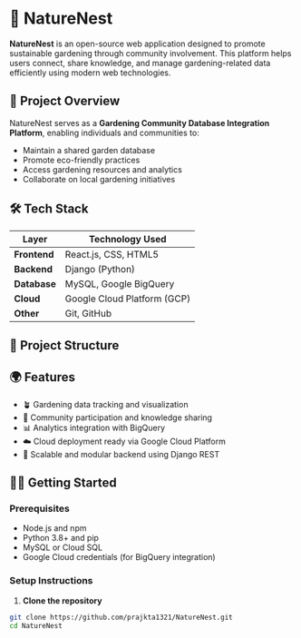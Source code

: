 # 🌱 NatureNest

**NatureNest** is an open-source web application designed to promote sustainable gardening through community involvement. This platform helps users connect, share knowledge, and manage gardening-related data efficiently using modern web technologies.

## 🚀 Project Overview

NatureNest serves as a **Gardening Community Database Integration Platform**, enabling individuals and communities to:

- Maintain a shared garden database
- Promote eco-friendly practices
- Access gardening resources and analytics
- Collaborate on local gardening initiatives

## 🛠 Tech Stack

| Layer        | Technology Used           |
|--------------|----------------------------|
| **Frontend** | React.js, CSS, HTML5       |
| **Backend**  | Django (Python)            |
| **Database** | MySQL, Google BigQuery     |
| **Cloud**    | Google Cloud Platform (GCP)|
| **Other**    | Git, GitHub                |

## 📁 Project Structure


## 🌍 Features

- 🪴 Gardening data tracking and visualization  
- 👥 Community participation and knowledge sharing  
- 📊 Analytics integration with BigQuery  
- ☁️ Cloud deployment ready via Google Cloud Platform  
- 🔐 Scalable and modular backend using Django REST  

## 🧑‍💻 Getting Started

### Prerequisites

- Node.js and npm  
- Python 3.8+ and pip  
- MySQL or Cloud SQL  
- Google Cloud credentials (for BigQuery integration)

### Setup Instructions

1. **Clone the repository**  
```bash
git clone https://github.com/prajkta1321/NatureNest.git
cd NatureNest
